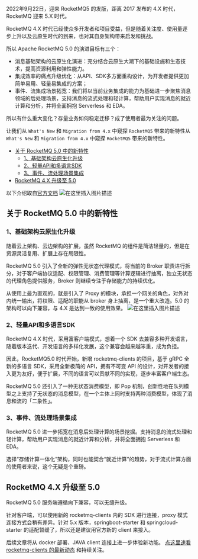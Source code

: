 2022年9月22日，迎来 RocketMQ5 的发版，距离 2017 发布的 4.X 时代，RocketMQ 迎来 5.X 时代。

RocketMQ 4.X 时代已经使众多开发者和项目受益，但是随着关注度、使用量逐步上升以及云原生时代的到来，也对其自身架构带来启发和挑战。

所以 Apache RocketMQ 5.0 的演进目标有三个：

- 消息基础架构的云原生化演进：充分结合云原生大潮下的基础设施和生态技术，提高资源利用和弹性能力。
- 集成效率的痛点升级优化：从API、SDK多方面重构设计，为开发者提供更加简单易用、轻量易集成的方案；
- 事件、流集成场景拓宽：我们将以当前业务集成的能力为基础进一步聚焦消息领域的后处理场景，支持消息的流式处理和轻计算，帮助用户实现消息的就近计算和分析，并将全面拥抱 Serverless 和 EDA。

所以有什么重大变化？存量业务如何稳定迁移？成了使用者最为关注的问题。

让我们从 `What's New` 和 `Migration from 4.x` 中窥探 `RocketMQ5` 带来的新特性从 `What's New` 和 `Migration from 4.x` 中窥探 `RocketMQ5` 带来的新特性。

- [关于 RocketMQ 5.0 中的新特性](#关于-rocketmq-50-中的新特性)
  - [1、基础架构云原生化升级](#1基础架构云原生化升级)
  - [2、轻量API和多语言SDK](#2轻量api和多语言sdk)
  - [3、事件、流处理场景集成](#3事件流处理场景集成)
- [RocketMQ 4.X 升级至 5.0](#rocketmq-4x-升级至-50)

以下介绍取自[官方文档](https://rocketmq.apache.org/version/)
![在这里插入图片描述](https://img-blog.csdnimg.cn/direct/dff649471c794960acbe1a70ebb6399e.png)

## 关于 RocketMQ 5.0 中的新特性

### 1、基础架构云原生化升级

随着云上架构、云边架构的扩展，虽然 RocketMQ 的组件是简洁轻量的，但是在资源灵活复用、扩展上存在局限性。

RocketMQ 5.0 引入了全新的弹性无状态代理模式，将当前的 Broker 职责进行拆分，对于客户端协议适配、权限管理、消费管理等计算逻辑进行抽离，独立无状态的代理角色提供服务，Broker 则继续专注于存储能力的持续优化。

从使用上最为直观的，就是引入了 Proxy 的模块，承担一个网关的角色，对外对内统一输出，将权限、适配的职能从 broker 身上抽离，是一个重大改造。5.0 的架构可以向下兼容，与 4.X 是达到一致的使用效果。
![在这里插入图片描述](https://img-blog.csdnimg.cn/direct/31d23c9e98594cdfb7bd9a680f52e7a6.png)



### 2、轻量API和多语言SDK

RocketMQ 4.X 时代，采用富客户端模式，想着一个 SDK 去兼容多种开发语言，随着版本迭代、开发语言的多样化发展，这个兼容会越来越笨重，成为负担。

因此，RocketMQ5.0 时代开始，新增 rocketmq-clients 的项目，基于 gRPC 全新的多语言 SDK，采用全新极简的 API，拥有不可变 API 的设计，对开发者的接入更为友好，便于扩展，不同的语言可以贡献不同的实现，逐步丰富客户端生态。

RocketMQ 5.0 还引入了一种无状态消费模型，即 Pop 机制，创新性地在队列模型之上支持了无状态的消息模型，在一个主体上同时支持两种消费模型，体现了消息和流的「二象性」。

### 3、事件、流处理场景集成

RocketMQ 5.0 进一步拓宽在消息后处理计算的场景挖掘。支持消息的流式处理和轻计算，帮助用户实现消息的就近计算和分析，并将全面拥抱 Serverless 和 EDA。

选择“存储计算一体化”架构，同时也能契合“就近计算”的趋势，对于流式计算方面的使用者来说，这个无疑是个重磅。

## RocketMQ 4.X 升级至 5.0

RocketMQ 5.0 服务端遵循向下兼容，可以无缝升级。

针对客户端，可以使用新的 rocketmq-clients 内的 SDK 进行连接，proxy 模式连接方式会稍有差异。针对 5.x 版本，springboot-starter 和 springcloud-starter 的适配暂缓了，所以还是建议用官方新的 client 来接入。

后续文章将从 docker 部署、JAVA client 连接上进一步体验新功能。
[点这里速看 rocketmq-clients 的最新动态](https://github.com/CzyerChen/rocketmq-clients) 和持续关注。